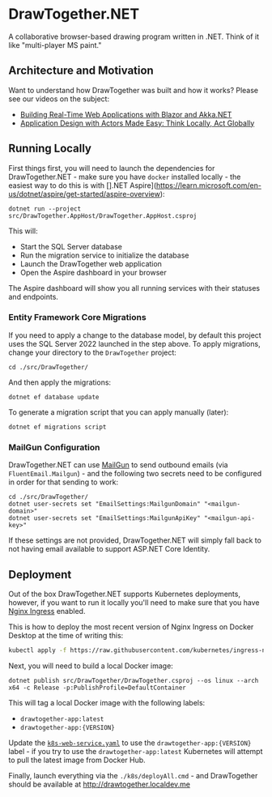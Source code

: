 # DrawTogether.NET

A collaborative browser-based drawing program written in .NET. Think of it like "multi-player MS paint."

## Architecture and Motivation 

Want to understand how DrawTogether was built and how it works? Please see our videos on the subject:

* [Building Real-Time Web Applications with Blazor and Akka.NET](https://www.youtube.com/watch?v=jRYVp_lySl8)
* [Application Design with Actors Made Easy: Think Locally, Act Globally](https://www.youtube.com/watch?v=K5qaCnBcy-E)

## Running Locally

First things first, you will need to launch the dependencies for DrawTogether.NET - make sure you have `docker` installed locally - the easiest way to do this is with [].NET Aspire](https://learn.microsoft.com/en-us/dotnet/aspire/get-started/aspire-overview):

```shell
dotnet run --project src/DrawTogether.AppHost/DrawTogether.AppHost.csproj
```

This will:
- Start the SQL Server database
- Run the migration service to initialize the database
- Launch the DrawTogether web application
- Open the Aspire dashboard in your browser

The Aspire dashboard will show you all running services with their statuses and endpoints.


### Entity Framework Core Migrations

If you need to apply a change to the database model, by default this project uses the SQL Server 2022 launched in the step above. To apply migrations, change your directory to the `DrawTogether` project:

```shell
cd ./src/DrawTogether/
```

And then apply the migrations:

```shell
dotnet ef database update
```

To generate a migration script that you can apply manually (later):

```shell
dotnet ef migrations script
```

### MailGun Configuration

DrawTogether.NET can use [MailGun](https://mailgun.com/) to send outbound emails (via `FluentEmail.Mailgun`) - and the following two secrets need to be configured in order for that sending to work:

```shell
cd ./src/DrawTogether/
dotnet user-secrets set "EmailSettings:MailgunDomain" "<mailgun-domain>"
dotnet user-secrets set "EmailSettings:MailgunApiKey" "<mailgun-api-key>"
```

If these settings are not provided, DrawTogether.NET will simply fall back to not having email available to support ASP.NET Core Identity.

## Deployment

Out of the box DrawTogether.NET supports Kubernetes deployments, however, if you want to run it locally you'll need to make sure that you have [Nginx Ingress](https://kubernetes.github.io/ingress-nginx/deploy/#quick-start) enabled.

This is how to deploy the most recent version of Nginx Ingress on Docker Desktop at the time of writing this:

```bash
kubectl apply -f https://raw.githubusercontent.com/kubernetes/ingress-nginx/controller-v1.10.1/deploy/static/provider/cloud/deploy.yaml
```

Next, you will need to build a local Docker image:

```
dotnet publish src/DrawTogether/DrawTogether.csproj --os linux --arch x64 -c Release -p:PublishProfile=DefaultContainer
```

This will tag a local Docker image with the following labels:

* `drawtogether-app:latest`
* `drawtogether-app:{VERSION}`

Update the [`k8s-web-service.yaml`](k8s/services/k8s-web-service.yaml) to use the `drawtogether-app:{VERSION}` label - if you try to use the `drawtogether-app:latest` Kubernetes will attempt to pull the latest image from Docker Hub.

Finally, launch everything via the `./k8s/deployAll.cmd` - and DrawTogether should be available at http://drawtogether.localdev.me
